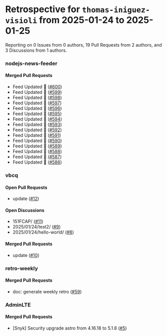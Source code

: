 # Retrospective for `thomas-iniguez-visioli` from 2025-01-24 to 2025-01-25

Reporting on 0 Issues from 0 authors, 19 Pull Requests from 2 authors, and 3 Discussions from 1 authors.


### nodejs-news-feeder

#### Merged Pull Requests

- Feed Updated 🍿 ([#600](https://github.com/thomas-iniguez-visioli/nodejs-news-feeder/pull/600))
- Feed Updated 🍿 ([#599](https://github.com/thomas-iniguez-visioli/nodejs-news-feeder/pull/599))
- Feed Updated 🍿 ([#598](https://github.com/thomas-iniguez-visioli/nodejs-news-feeder/pull/598))
- Feed Updated 🍿 ([#597](https://github.com/thomas-iniguez-visioli/nodejs-news-feeder/pull/597))
- Feed Updated 🍿 ([#596](https://github.com/thomas-iniguez-visioli/nodejs-news-feeder/pull/596))
- Feed Updated 🍿 ([#595](https://github.com/thomas-iniguez-visioli/nodejs-news-feeder/pull/595))
- Feed Updated 🍿 ([#594](https://github.com/thomas-iniguez-visioli/nodejs-news-feeder/pull/594))
- Feed Updated 🍿 ([#593](https://github.com/thomas-iniguez-visioli/nodejs-news-feeder/pull/593))
- Feed Updated 🍿 ([#592](https://github.com/thomas-iniguez-visioli/nodejs-news-feeder/pull/592))
- Feed Updated 🍿 ([#591](https://github.com/thomas-iniguez-visioli/nodejs-news-feeder/pull/591))
- Feed Updated 🍿 ([#590](https://github.com/thomas-iniguez-visioli/nodejs-news-feeder/pull/590))
- Feed Updated 🍿 ([#589](https://github.com/thomas-iniguez-visioli/nodejs-news-feeder/pull/589))
- Feed Updated 🍿 ([#588](https://github.com/thomas-iniguez-visioli/nodejs-news-feeder/pull/588))
- Feed Updated 🍿 ([#587](https://github.com/thomas-iniguez-visioli/nodejs-news-feeder/pull/587))
- Feed Updated 🍿 ([#586](https://github.com/thomas-iniguez-visioli/nodejs-news-feeder/pull/586))

### vbcq

#### Open Pull Requests

- update ([#12](https://github.com/thomas-iniguez-visioli/vbcq/pull/12))

#### Open Discussions

- 151FCAP/ ([#11](https://github.com/thomas-iniguez-visioli/vbcq/discussions/11))
- 2025/01/24/test2/ ([#9](https://github.com/thomas-iniguez-visioli/vbcq/discussions/9))
- 2025/01/24/hello-world/ ([#8](https://github.com/thomas-iniguez-visioli/vbcq/discussions/8))

#### Merged Pull Requests

- update ([#10](https://github.com/thomas-iniguez-visioli/vbcq/pull/10))

### retro-weekly

#### Merged Pull Requests

- doc: generate weekly retro ([#59](https://github.com/thomas-iniguez-visioli/retro-weekly/pull/59))

### AdminLTE

#### Merged Pull Requests

- [Snyk] Security upgrade astro from 4.16.18 to 5.1.8 ([#5](https://github.com/thomas-iniguez-visioli/AdminLTE/pull/5))